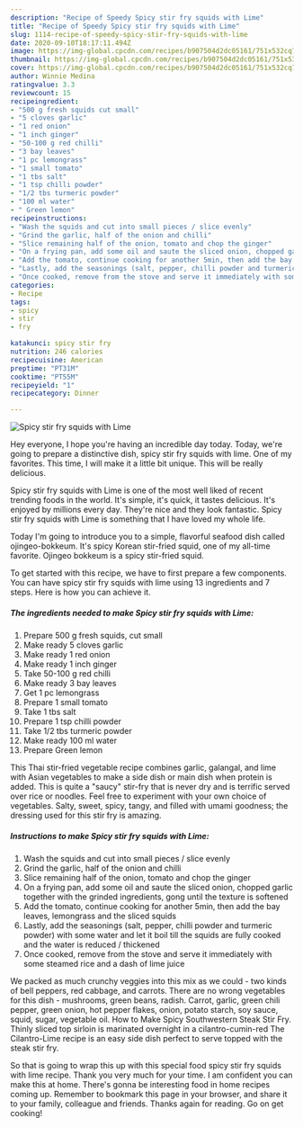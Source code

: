 ```yaml
---
description: "Recipe of Speedy Spicy stir fry squids with Lime"
title: "Recipe of Speedy Spicy stir fry squids with Lime"
slug: 1114-recipe-of-speedy-spicy-stir-fry-squids-with-lime
date: 2020-09-10T18:17:11.494Z
image: https://img-global.cpcdn.com/recipes/b907504d2dc05161/751x532cq70/spicy-stir-fry-squids-with-lime-recipe-main-photo.jpg
thumbnail: https://img-global.cpcdn.com/recipes/b907504d2dc05161/751x532cq70/spicy-stir-fry-squids-with-lime-recipe-main-photo.jpg
cover: https://img-global.cpcdn.com/recipes/b907504d2dc05161/751x532cq70/spicy-stir-fry-squids-with-lime-recipe-main-photo.jpg
author: Winnie Medina
ratingvalue: 3.3
reviewcount: 15
recipeingredient:
- "500 g fresh squids cut small"
- "5 cloves garlic"
- "1 red onion"
- "1 inch ginger"
- "50-100 g red chilli"
- "3 bay leaves"
- "1 pc lemongrass"
- "1 small tomato"
- "1 tbs salt"
- "1 tsp chilli powder"
- "1/2 tbs turmeric powder"
- "100 ml water"
- " Green lemon"
recipeinstructions:
- "Wash the squids and cut into small pieces / slice evenly"
- "Grind the garlic, half of the onion and chilli"
- "Slice remaining half of the onion, tomato and chop the ginger"
- "On a frying pan, add some oil and saute the sliced onion, chopped garlic together with the grinded ingredients, gong until the texture is softened"
- "Add the tomato, continue cooking for another 5min, then add the bay leaves, lemongrass and the sliced squids"
- "Lastly, add the seasonings (salt, pepper, chilli powder and turmeric powder) with some water and let it boil till the squids are fully cooked and the water is reduced / thickened"
- "Once cooked, remove from the stove and serve it immediately with some steamed rice and a dash of lime juice"
categories:
- Recipe
tags:
- spicy
- stir
- fry

katakunci: spicy stir fry 
nutrition: 246 calories
recipecuisine: American
preptime: "PT31M"
cooktime: "PT55M"
recipeyield: "1"
recipecategory: Dinner

---
```



![Spicy stir fry squids with Lime](https://img-global.cpcdn.com/recipes/b907504d2dc05161/751x532cq70/spicy-stir-fry-squids-with-lime-recipe-main-photo.jpg)

Hey everyone, I hope you're having an incredible day today. Today, we're going to prepare a distinctive dish, spicy stir fry squids with lime. One of my favorites. This time, I will make it a little bit unique. This will be really delicious.

Spicy stir fry squids with Lime is one of the most well liked of recent trending foods in the world. It's simple, it's quick, it tastes delicious. It's enjoyed by millions every day. They're nice and they look fantastic. Spicy stir fry squids with Lime is something that I have loved my whole life.

Today I&#39;m going to introduce you to a simple, flavorful seafood dish called ojingeo-bokkeum. It&#39;s spicy Korean stir-fried squid, one of my all-time favorite. Ojingeo bokkeum is a spicy stir-fried squid.


To get started with this recipe, we have to first prepare a few components. You can have spicy stir fry squids with lime using 13 ingredients and 7 steps. Here is how you can achieve it.

<!--inarticleads1-->

##### The ingredients needed to make Spicy stir fry squids with Lime:

1. Prepare 500 g fresh squids, cut small
1. Make ready 5 cloves garlic
1. Make ready 1 red onion
1. Make ready 1 inch ginger
1. Take 50-100 g red chilli
1. Make ready 3 bay leaves
1. Get 1 pc lemongrass
1. Prepare 1 small tomato
1. Take 1 tbs salt
1. Prepare 1 tsp chilli powder
1. Take 1/2 tbs turmeric powder
1. Make ready 100 ml water
1. Prepare  Green lemon


This Thai stir-fried vegetable recipe combines garlic, galangal, and lime with Asian vegetables to make a side dish or main dish when protein is added. This is quite a &#34;saucy&#34; stir-fry that is never dry and is terrific served over rice or noodles. Feel free to experiment with your own choice of vegetables. Salty, sweet, spicy, tangy, and filled with umami goodness; the dressing used for this stir fry is amazing. 

<!--inarticleads2-->

##### Instructions to make Spicy stir fry squids with Lime:

1. Wash the squids and cut into small pieces / slice evenly
1. Grind the garlic, half of the onion and chilli
1. Slice remaining half of the onion, tomato and chop the ginger
1. On a frying pan, add some oil and saute the sliced onion, chopped garlic together with the grinded ingredients, gong until the texture is softened
1. Add the tomato, continue cooking for another 5min, then add the bay leaves, lemongrass and the sliced squids
1. Lastly, add the seasonings (salt, pepper, chilli powder and turmeric powder) with some water and let it boil till the squids are fully cooked and the water is reduced / thickened
1. Once cooked, remove from the stove and serve it immediately with some steamed rice and a dash of lime juice


We packed as much crunchy veggies into this mix as we could - two kinds of bell peppers, red cabbage, and carrots. There are no wrong vegetables for this dish - mushrooms, green beans, radish. Carrot, garlic, green chili pepper, green onion, hot pepper flakes, onion, potato starch, soy sauce, squid, sugar, vegetable oil. How to Make Spicy Southwestern Steak Stir Fry. Thinly sliced top sirloin is marinated overnight in a cilantro-cumin-red The Cilantro-Lime recipe is an easy side dish perfect to serve topped with the steak stir fry. 

So that is going to wrap this up with this special food spicy stir fry squids with lime recipe. Thank you very much for your time. I am confident you can make this at home. There's gonna be interesting food in home recipes coming up. Remember to bookmark this page in your browser, and share it to your family, colleague and friends. Thanks again for reading. Go on get cooking!
